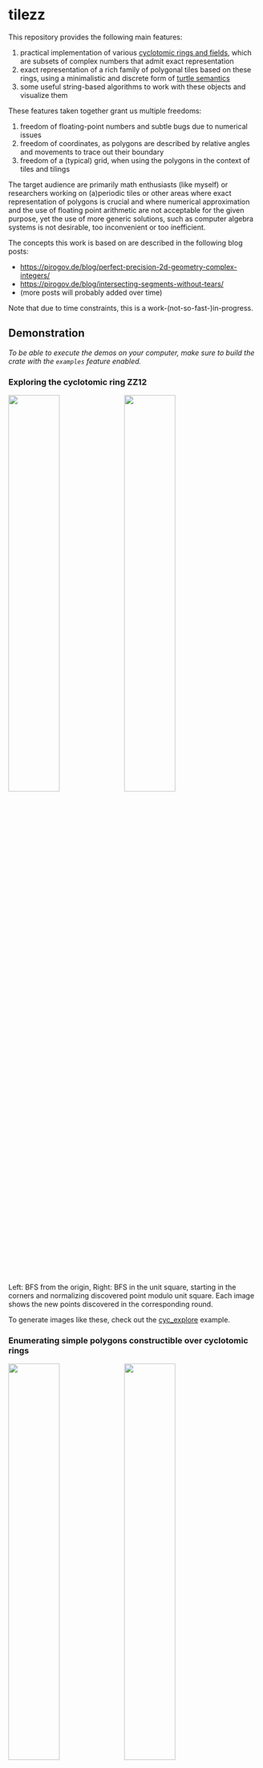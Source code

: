 # tilezz

This repository provides the following main features:

1. practical implementation of various [cyclotomic rings and fields](https://en.wikipedia.org/wiki/Cyclotomic_field), which are subsets of complex numbers that admit exact representation
2. exact representation of a rich family of polygonal tiles based on these rings, using a minimalistic and discrete form of [turtle semantics](https://en.wikipedia.org/wiki/Turtle_graphics)
3. some useful string-based algorithms to work with these objects and visualize them

These features taken together grant us multiple freedoms:

1. freedom of floating-point numbers and subtle bugs due to numerical issues
2. freedom of coordinates, as polygons are described by relative angles and movements to trace out their boundary
3. freedom of a (typical) grid, when using the polygons in the context of tiles and tilings

The target audience are primarily math enthusiasts (like myself) or researchers
working on (a)periodic tiles or other areas where exact representation of
polygons is crucial and where numerical approximation and the use of floating
point arithmetic are not acceptable for the given purpose, yet the use of more
generic solutions, such as computer algebra systems is not desirable, too
inconvenient or too inefficient.

The concepts this work is based on are described in the following blog posts:

* https://pirogov.de/blog/perfect-precision-2d-geometry-complex-integers/
* https://pirogov.de/blog/intersecting-segments-without-tears/
* (more posts will probably added over time)

Note that due to time constraints, this is a work-(not-so-fast-)in-progress.

## Demonstration

*To be able to execute the demos on your computer, make sure to build the crate with the `examples` feature enabled.*

### Exploring the cyclotomic ring ZZ12

<img src="https://github.com/user-attachments/assets/a7d1d698-8e7c-41a8-b2a8-49a8fed80c2e" width="45%" />
<img src="https://github.com/user-attachments/assets/d246fd60-bfed-4ff8-9393-2ae14e77e4d2" width="45%" />

Left: BFS from the origin, Right: BFS in the unit square, starting in the corners and normalizing discovered point modulo unit square.
Each image shows the new points discovered in the corresponding round.

To generate images like these, check out the [cyc_explore](./src/bin/cyc_explore.rs) example.

### Enumerating simple polygons constructible over cyclotomic rings

<img src="https://github.com/user-attachments/assets/3940b499-8a11-40e0-a53f-3b145bc0b894" width="45%" />
<img src="https://github.com/user-attachments/assets/198814da-471f-49f3-81e1-784c4252c388" width="45%" />

Left: All 965 distinct polyominos with boundary length up to 16 over ZZ4 (computation time: a few minutes),
Right: All 933 distinct matchstick polygons with boundary length up to 8 over ZZ12 (computation time: around 2,5h).
The polygon sets were computed using a naive brute-force approach with a single thread on an old Thinkpad T460.

To generate images like these, check out the [rat_enum](./src/bin/rat_enum.rs) example.

## Usage

### Essential Concepts

This crate provides the abstract geometric API for using concrete
representations of constructible cyclotomic rings for some fixed root of unity,
and polygonal tiles build on top of these rings.

Instead of representing polygons by segments and coordinates, they are described
using a form of turtle semantics, i.e. interpreting a sequence of discrete
[external angles](https://en.wikipedia.org/wiki/Internal_and_external_angles) as
instructions for tracing out a polygon or segment chain from a given starting
point by performing unit-length steps in some direction. This, together with the
fact that we use cyclotomics for actual coordinates, helps avoiding dependence
on floating point numbers and explicit coordinates.

Here is a conceptual mapping for the relevant geometrical objects:

* a **point** corresponds to a **turtle**, which is an "oriented point" (it has an angle, defining its facing direction)
* a **polygonal chain** corresponds to a **snake**, which consists of instructions for a turtle
* a **polygon** corresponds to a *closed* snake, which I call a **rat** (for *rational tile*)
* a **tile patch** corresponds to a **pack**, which is a collection of combined rats

A **tile** is a [simple polygon](https://en.wikipedia.org/wiki/Simple_polygon),
i.e. a polygon without holes or self-intersections, and a segment chain, polygon, or tile
is *rational* if all the side lengths can be expressed as integer multiples of a
common length.

By using cyclotomic integers for coordinates and expressing all geometric
objects in terms of unit steps into some direction, each simple polygon allows
for a natural representation as a sequence of exterior angles along its boundary.
As the sequence is cyclic, there is one cyclicaly shifted sequence for each
starting vertex.

The **canonical representation** is then simply the [lexicographically
minimal](https://en.wikipedia.org/wiki/Lexicographically_minimal_string_rotation)
such sequence. Note that this gives us a **simple and efficient equivalence
check on polygons**: two polygons are equal iff they have the same canonical
angle sequence. Treating (rational) polygons as strings of angles also allows us
to use other efficient string-based algorithms, e.g. to compute combinations of
tiles.

This library also provides some plotting functionality based on
[plotterrs](https://github.com/plotters-rs/plotters), which means that you can
easily render tiles built with this crate into various backends, including PNG,
SVG, web pages (HTML5/WASM), including interactive usage in Jupyter.

### Interactive (Jupyter Notebook)

Thanks to the capabilities of the `plotters` library, it is easy to use
[Jupyter notebooks](https://jupyter.org/) with this crate to visualize polygonal tiles.

#### Requirements

* [Jupyter Notebook](https://jupyter.org/install#jupyter-notebook) (Arch Linux users see [here](https://wiki.archlinux.org/title/Jupyter))
* [evcxr](https://github.com/evcxr/evcxr)
* [evcxr_jupyter](https://github.com/evcxr/evcxr)

If you have all the dependencies installed correctly and can create/open Jupyter
Notebooks using a Rust kernel (check out the official
[evcxr documentation](https://plotters-rs.github.io/plotters-doc-data/evcxr-jupyter-integration.html)),
then you are already set up for using this crate interactively.

#### Rendering the Spectre Tile Over the Cyclotomic Integer Ring ZZ12

Here is how you can quickly construct and render the
[spectre tile](https://en.wikipedia.org/wiki/Einstein_problem):

**Step 1:** **(Recommended)** *This step is only needed if you want to use the most recent development version from this repository.*

Clone this repository and change to its directory, i.e. in a terminal run:

```bash
git clone https://github.com/apirogov/tilezz
cd tilezz
```

**Step 2:** Run `jupyter notebook`

**Step 3:** Open the [minimal example notebook](./examples/minimal.ipynb) **OR**
    Create a new Rust notebook (which is powered by `evcxr`) and add the following code into a cell:

```rust
// Build and load the crate
:dep plotters = { version = "^0.3.7", features = ["evcxr", "all_series"] }
// 1(a) if you want to use a published version of this crate:
// :dep tilezz = "*"
// 1(b) (RECOMMENDED) if you cloned this repository and want to use the current development version:
:dep tilezz = { path = ".." }

// Import what we need
use tilezz::cyclotomic::*;
use tilezz::snake::Turtle;
use tilezz::rat::Rat;

use plotters::prelude::*;
use tilezz::plotters::{plot_tile, TileStyle};

evcxr_figure((500,500), |root| {
    // Prepare the canvas
    let _ = root.fill(&WHITE);
    let root = root.margin(10, 10, 10, 10);

    // Define a sequence of external angles. As all segments have unit length, this fully determines a polygon
    let external_angles: &[i8] = &[3, 2, 0, 2, -3, 2, 3, 2, -3, 2, 3, -2, 3, -2];
    // Instantiate an abstract polygon over the cyclotomic ring ZZ12 (one full turn = 12 rotational unit steps)
    let s: Rat<ZZ12> = external_angles.try_into().unwrap();
    // Trace out the polygon in the cartesian plane using a canonical starting point and facing direction
    let p = s.to_polyline_f64(Turtle::default());
    // Plot the concretized polygon with default settings
    plot_tile(&root, &p, &TileStyle::default());

    Ok(())
})
```

After waiting for some seconds (the required dependencies have to be built
first, after that it is faster), you should see a plot showing the spectre tile.

## See Also

### Tiles and Tilings

It seems that people who work on/with tiles use software like:

* computer algebra systems, such as [SageMath](https://doc.sagemath.org/html/en/reference/number_fields/index.html)
* SAT or SMT solvers, such as [Z3](https://github.com/Z3Prover/z3)
* [PolyForm Puzzle Solver](https://www.jaapsch.net/puzzles/polysolver.htm)

SageMath or similar systems are of course much more heavy and require deeper
algebraic understanding to even ask what you want. This crate provides much
simpler (and I hope more efficient) solutions to much more specific problems.

Similarly, SAT or SMT solvers are excellent tools for certain NP-complete
problems (I have some experience using them), but encoding tiling problems into
suitable formulas is far from trivial and requires some thought and work (even
though it sometimes is [possible](https://www.hgreer.com/HatTile/)). It can
really pay off and work well if you have enough knowledge about SAT/SMT encoding
tricks and also have a deeper grasp on the structure of the problem at hand. But
it is not something I'd pull out to just quickly come up with a polygon and
check its behavior as a tile.

The PolyForm Solver seems to have
[some adoption](https://hedraweb.wordpress.com/2023/03/23/its-a-shape-jim-but-not-as-we-know-it/)
by the tiling community and looks like a mature and feature-rich package that I
eventually want to try out myself. From a cursory look, it seems like the
biggest conceptual difference is that **the PolyForm Solver is grid-based** - it
requires selecting some underlying grid of primitive cells from which the
polyform tiles can be built from. **My approach is grid-free**, so it is more
general. Technically, the cyclotomic integers *do* provide another kind of grid,
but it is not a typical periodic cell grid as typically used to describe tiles
and tilings.  This means that more exotic and irregular tiles can be expressed,
but also that there is less fixed structure to work with and exploit, and I
don't provide any sophisticated solvers (yet).

### Cyclotomic Integer Rings (i.e. Complex Integers)

I have no clue about abstract algebra and number theory (I just stumbled into
this topic trying to represent some tiles exactly), but it seems like there are
a few very general implementations of cyclotomic fields.

* https://github.com/CyclotomicFields/cyclotomic (Rust)
* https://github.com/walck/cyclotomic (Haskell)

Compared to these packages, I do not try to implement the full set of cyclotomic
integers (i.e. one type that includes and works with all roots of unity at
once). This crate provides **a *separate* ring/field for each supported root of
unity** instead, which then serves as the backbone for representing geometry of
suitable polygons.

The corresponding underlying representations are optimized for and limited to
the respective ring, there is **no overhead due to management of symbolic
representations** or anything like that, because for each ring, the provided
data type encodes the values of each ring as vectors over a linearly independent
set base of units (and all their distinct symbolic products), together with a
ring-specific implementation of multiplication, which hard-codes the symbolic
simplifications of expressions that appear during the evaluation of
multiplication.

I have have not tried to compare this crate to the other approaches or benchmark
anything yet, because the implementations of the complex integers were not the
intended main feature of this crate. If someone is mainly interested in this
crate for the implementation of the cyclotomic integer rings, I would be happy
to get some feedback on how this compares to the more generic implementations
with similar features.
